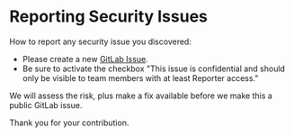 # Reporting Security Issues

How to report any security issue you discovered:

* Please create a new [GitLab Issue](https://git.linuxfabrik.ch/linuxfabrik-icinga-plugins/checks-linux/issues/new?issue[assignee_id]=&issue[milestone_id]=).
* Be sure to activate the checkbox "This issue is confidential and should only be visible to team members with at least Reporter access."

We will assess the risk, plus make a fix available before we make this a public GitLab issue.

Thank you for your contribution.